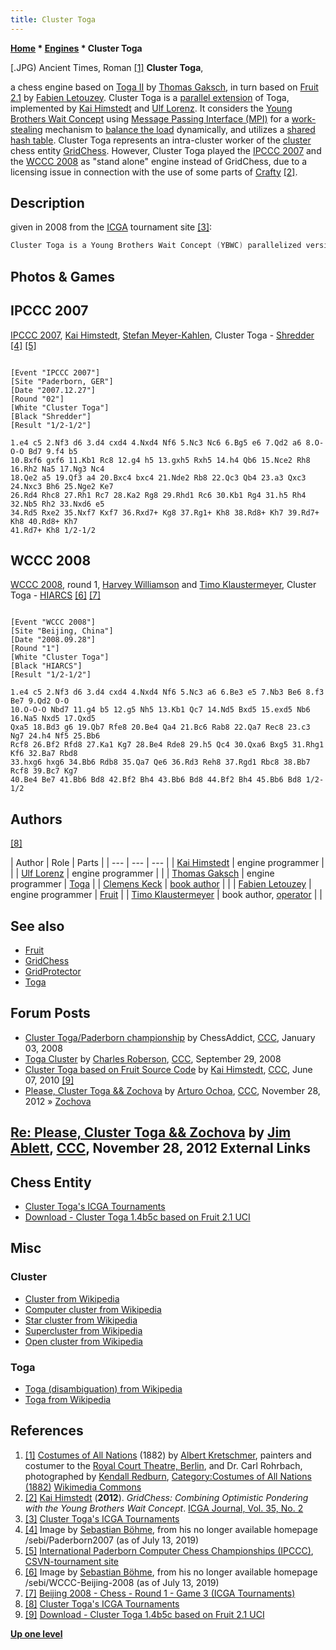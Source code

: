 ```yaml
---
title: Cluster Toga
---
```

**[Home](Home "Home") * [Engines](Engines "Engines") * Cluster Toga**

\[.JPG) Ancient Times, Roman <a id="cite-note-1" href="#cite-ref-1">[1]</a>
**Cluster Toga**,

a chess engine based on [Toga II](Toga "Toga") by [Thomas Gaksch](Thomas_Gaksch "Thomas Gaksch"), in turn based on [Fruit 2.1](Fruit "Fruit") by [Fabien Letouzey](Fabien_Letouzey "Fabien Letouzey").
Cluster Toga is a [parallel extension](Parallel_Search "Parallel Search") of Toga, implemented by [Kai Himstedt](Kai_Himstedt "Kai Himstedt") and [Ulf Lorenz](Ulf_Lorenz "Ulf Lorenz").
It considers the [Young Brothers Wait Concept](Young_Brothers_Wait_Concept "Young Brothers Wait Concept") using [Message Passing Interface (MPI)](https://en.wikipedia.org/wiki/Message_Passing_Interface) for a [work-stealing](https://en.wikipedia.org/wiki/Cilk#Work-stealing) mechanism to [balance the load](https://en.wikipedia.org/wiki/Load_balancing_%28computing%29) dynamically, and utilizes a [shared hash table](Shared_Hash_Table "Shared Hash Table").
Cluster Toga represents an intra-cluster worker of the [cluster](https://en.wikipedia.org/wiki/Computer_cluster) chess entity [GridChess](GridChess "GridChess"). However, Cluster Toga played the [IPCCC 2007](IPCCC_2007 "IPCCC 2007") and the [WCCC 2008](WCCC_2008 "WCCC 2008") as "stand alone" engine instead of GridChess, due to a licensing issue in connection with the use of some parts of [Crafty](Crafty "Crafty") <a id="cite-note-2" href="#cite-ref-2">[2]</a>.

## Description

given in 2008 from the [ICGA](ICGA "ICGA") tournament site <a id="cite-note-3" href="#cite-ref-3">[3]</a>:

```C++
Cluster Toga is a Young Brothers Wait Concept (YBWC) parallelized version of Toga based on Fruit capable to run on a high performance cluster. In fact it is a "stand alone" base engine of the GridChess system which participated [last year in Amsterdam](WCCC_2007 "WCCC 2007") but is limited to use a single cluster. 

```

## Photos & Games

## IPCCC 2007

[](File:Clustertoga-shredder.JPG)
[IPCCC 2007](IPCCC_2007 "IPCCC 2007"), [Kai Himstedt](Kai_Himstedt "Kai Himstedt"), [Stefan Meyer-Kahlen](Stefan_Meyer-Kahlen "Stefan Meyer-Kahlen"), Cluster Toga - [Shredder](Shredder "Shredder") <a id="cite-note-4" href="#cite-ref-4">[4]</a> <a id="cite-note-5" href="#cite-ref-5">[5]</a>

```

[Event "IPCCC 2007"]
[Site "Paderborn, GER"]
[Date "2007.12.27"]
[Round "02"]
[White "Cluster Toga"]
[Black "Shredder"]
[Result "1/2-1/2"]

1.e4 c5 2.Nf3 d6 3.d4 cxd4 4.Nxd4 Nf6 5.Nc3 Nc6 6.Bg5 e6 7.Qd2 a6 8.O-O-O Bd7 9.f4 b5 
10.Bxf6 gxf6 11.Kb1 Rc8 12.g4 h5 13.gxh5 Rxh5 14.h4 Qb6 15.Nce2 Rh8 16.Rh2 Na5 17.Ng3 Nc4 
18.Qe2 a5 19.Qf3 a4 20.Bxc4 bxc4 21.Nde2 Rb8 22.Qc3 Qb4 23.a3 Qxc3 24.Nxc3 Bh6 25.Nge2 Ke7 
26.Rd4 Rhc8 27.Rh1 Rc7 28.Ka2 Rg8 29.Rhd1 Rc6 30.Kb1 Rg4 31.h5 Rh4 32.Nb5 Rh2 33.Nxd6 e5 
34.Rd5 Rxe2 35.Nxf7 Kxf7 36.Rxd7+ Kg8 37.Rg1+ Kh8 38.Rd8+ Kh7 39.Rd7+ Kh8 40.Rd8+ Kh7 
41.Rd7+ Kh8 1/2-1/2

```

## WCCC 2008

[](File:Cluster-toga-vs-hiarcs.JPG)
[WCCC 2008](WCCC_2008 "WCCC 2008"), round 1, [Harvey Williamson](Harvey_Williamson "Harvey Williamson") and [Timo Klaustermeyer](Timo_Haupt "Timo Haupt"), Cluster Toga - [HIARCS](HIARCS "HIARCS") <a id="cite-note-6" href="#cite-ref-6">[6]</a> <a id="cite-note-7" href="#cite-ref-7">[7]</a>

```

[Event "WCCC 2008"]
[Site "Beijing, China"]
[Date "2008.09.28"]
[Round "1"]
[White "Cluster Toga"]
[Black "HIARCS"]
[Result "1/2-1/2"]

1.e4 c5 2.Nf3 d6 3.d4 cxd4 4.Nxd4 Nf6 5.Nc3 a6 6.Be3 e5 7.Nb3 Be6 8.f3 Be7 9.Qd2 O-O 
10.O-O-O Nbd7 11.g4 b5 12.g5 Nh5 13.Kb1 Qc7 14.Nd5 Bxd5 15.exd5 Nb6 16.Na5 Nxd5 17.Qxd5 
Qxa5 18.Bd3 g6 19.Qb7 Rfe8 20.Be4 Qa4 21.Bc6 Rab8 22.Qa7 Rec8 23.c3 Ng7 24.h4 Nf5 25.Bb6 
Rcf8 26.Bf2 Rfd8 27.Ka1 Kg7 28.Be4 Rde8 29.h5 Qc4 30.Qxa6 Bxg5 31.Rhg1 Kf6 32.Ba7 Rbd8 
33.hxg6 hxg6 34.Bb6 Rdb8 35.Qa7 Qe6 36.Rd3 Reh8 37.Rgd1 Rbc8 38.Bb7 Rcf8 39.Bc7 Kg7 
40.Be4 Be7 41.Bb6 Bd8 42.Bf2 Bh4 43.Bb6 Bd8 44.Bf2 Bh4 45.Bb6 Bd8 1/2-1/2

```

## Authors

<a id="cite-note-8" href="#cite-ref-8">[8]</a>

|  Author
|  Role
|  Parts
|
| --- | --- | --- |
| [Kai Himstedt](Kai_Himstedt "Kai Himstedt") |  engine programmer
|  |
| [Ulf Lorenz](Ulf_Lorenz "Ulf Lorenz") |  engine programmer
|  |
| [Thomas Gaksch](Thomas_Gaksch "Thomas Gaksch") |  engine programmer
| [Toga](Toga "Toga") |
| [Clemens Keck](index.php?title=Clemens_Keck&action=edit&redlink=1 "Clemens Keck (page does not exist)") | [book author](Category:Opening_Book_Author "Category:Opening Book Author") |  |
| [Fabien Letouzey](Fabien_Letouzey "Fabien Letouzey") |  engine programmer
| [Fruit](Fruit "Fruit") |
| [Timo Klaustermeyer](Timo_Haupt "Timo Haupt") |  book author, [operator](Category:Operator "Category:Operator") |  |

## See also

- [Fruit](Fruit "Fruit")
- [GridChess](GridChess "GridChess")
- [GridProtector](GridProtector "GridProtector")
- [Toga](Toga "Toga")

## Forum Posts

- [Cluster Toga/Paderborn championship](http://www.talkchess.com/forum/viewtopic.php?t=18725) by ChessAddict, [CCC](CCC "CCC"), January 03, 2008
- [Toga Cluster](http://www.talkchess.com/forum/viewtopic.php?t=24083) by [Charles Roberson](Charles_Roberson "Charles Roberson"), [CCC](CCC "CCC"), September 29, 2008
- [Cluster Toga based on Fruit Source Code](http://www.talkchess.com/forum/viewtopic.php?t=34780) by [Kai Himstedt](Kai_Himstedt "Kai Himstedt"), [CCC](CCC "CCC"), June 07, 2010 <a id="cite-note-9" href="#cite-ref-9">[9]</a>
- [Please, Cluster Toga && Zochova](http://www.talkchess.com/forum/viewtopic.php?t=46179) by [Arturo Ochoa](Arturo_Ochoa "Arturo Ochoa"), [CCC](CCC "CCC"), November 28, 2012 » [Zochova](Zochova "Zochova")

## [Re: Please, Cluster Toga && Zochova](http://www.talkchess.com/forum/viewtopic.php?topic_view=threads&p=494419&t=46179) by [Jim Ablett](Jim_Ablett "Jim Ablett"), [CCC](CCC "CCC"), November 28, 2012 External Links

## Chess Entity

- [Cluster Toga's ICGA Tournaments](https://www.game-ai-forum.org/icga-tournaments/program.php?id=568)
- [Download - Cluster Toga 1.4b5c based on Fruit 2.1 UCI](https://www.informatik.uni-hamburg.de/TIS/file-download/email-file.php)

## Misc

### Cluster

- [Cluster from Wikipedia](https://en.wikipedia.org/wiki/Cluster)
- [Computer cluster from Wikipedia](https://en.wikipedia.org/wiki/Computer_cluster)
- [Star cluster from Wikipedia](https://en.wikipedia.org/wiki/Star_cluster)
- [Supercluster from Wikipedia](https://en.wikipedia.org/wiki/Supercluster)
- [Open cluster from Wikipedia](https://en.wikipedia.org/wiki/Open_cluster)

### Toga

- [Toga (disambiguation) from Wikipedia](<https://en.wikipedia.org/wiki/Toga_(disambiguation)>)
- [Toga from Wikipedia](https://en.wikipedia.org/wiki/Toga)

## References

1. <a id="cite-ref-1" href="#cite-note-1">[1]</a> [Costumes of All Nations](http://www.kendallredburn.com/Plates3.html) (1882) by [Albert Kretschmer](https://en.wikipedia.org/wiki/Albert_Kretschmer), painters and costumer to the [Royal Court Theatre, Berlin](https://en.wikipedia.org/wiki/Konzerthaus_Berlin), and Dr. Carl Rohrbach, photographed by [Kendall Redburn](http://www.kendallredburn.com/), [Category:Costumes of All Nations (1882)](<https://commons.wikimedia.org/wiki/Category:Costumes_of_All_Nations_(1882)>) [Wikimedia Commons](https://en.wikipedia.org/wiki/Wikimedia_Commons)
1. <a id="cite-ref-2" href="#cite-note-2">[2]</a> [Kai Himstedt](Kai_Himstedt "Kai Himstedt") (**2012**). *GridChess: Combining Optimistic Pondering with the Young Brothers Wait Concept*. [ICGA Journal, Vol. 35, No. 2](ICGA_Journal#35_2 "ICGA Journal")
1. <a id="cite-ref-3" href="#cite-note-3">[3]</a> [Cluster Toga's ICGA Tournaments](https://www.game-ai-forum.org/icga-tournaments/program.php?id=568)
1. <a id="cite-ref-4" href="#cite-note-4">[4]</a> Image by [Sebastian Böhme](Sebastian_B%C3%B6hme "Sebastian Böhme"), from his no longer available homepage /sebi/Paderborn2007 (as of July 13, 2019)
1. <a id="cite-ref-5" href="#cite-note-5">[5]</a> [International Paderborn Computer Chess Championships (IPCCC)](http://old.csvn.nl/pad_hist.html), [CSVN-tournament site](http://old.csvn.nl/)
1. <a id="cite-ref-6" href="#cite-note-6">[6]</a> Image by [Sebastian Böhme](Sebastian_B%C3%B6hme "Sebastian Böhme"), from his no longer available homepage /sebi/WCCC-Beijing-2008 (as of July 13, 2019)
1. <a id="cite-ref-7" href="#cite-note-7">[7]</a> [Beijing 2008 - Chess - Round 1 - Game 3 (ICGA Tournaments)](https://www.game-ai-forum.org/icga-tournaments/round.php?tournament=178&round=1&id=3)
1. <a id="cite-ref-8" href="#cite-note-8">[8]</a> [Cluster Toga's ICGA Tournaments](https://www.game-ai-forum.org/icga-tournaments/program.php?id=568)
1. <a id="cite-ref-9" href="#cite-note-9">[9]</a> [Download - Cluster Toga 1.4b5c based on Fruit 2.1 UCI](https://www.informatik.uni-hamburg.de/TIS/file-download/email-file.php)

**[Up one level](Engines "Engines")**

